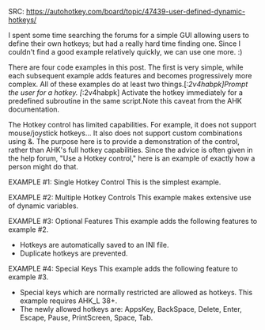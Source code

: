 SRC: https://autohotkey.com/board/topic/47439-user-defined-dynamic-hotkeys/

I spent some time searching the forums for a simple GUI allowing users to define their own hotkeys; but had a really hard time finding one. Since I couldn't find a good example relatively quickly, we can use one more. :) 

There are four code examples in this post. The first is very simple, while each subsequent example adds features and becomes progressively more complex. All of these examples do at least two things.[*:2v4habpk]Prompt the user for a hotkey.
[*:2v4habpk] Activate the hotkey immediately for a predefined subroutine in the same script.Note this caveat from the AHK documentation.

The Hotkey control has limited capabilities. For example, it does not support mouse/joystick hotkeys...
It also does not support custom combinations using &. The purpose here is to provide a demonstration of the control, rather than AHK's full hotkey capabilities. Since the advice is often given in the help forum, "Use a Hotkey control," here is an example of exactly how a person might do that.

EXAMPLE #1: Single Hotkey Control
This is the simplest example.

EXAMPLE #2: Multiple Hotkey Controls
This example makes extensive use of dynamic variables.

EXAMPLE #3: Optional Features
This example adds the following features to example #2.
- Hotkeys are automatically saved to an INI file.
- Duplicate hotkeys are prevented.

EXAMPLE #4: Special Keys
This example adds the following feature to example #3.
- Special keys which are normally restricted are allowed as hotkeys. This example requires AHK_L 38+.
- The newly allowed hotkeys are: AppsKey, BackSpace, Delete, Enter, Escape, Pause, PrintScreen, Space, Tab.
